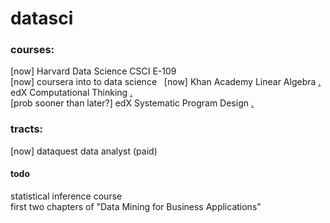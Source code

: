 # datasci

### courses:
[now] Harvard Data Science CSCI E-109  
[now] coursera into to data science  
[now] Khan Academy Linear Algebra [.](https://www.khanacademy.org/math/linear-algebra/vectors-and-spaces?ref=resume_learning#vectors)  
edX Computational Thinking [.](https://www.edx.org/course/introduction-computational-thinking-data-mitx-6-00-2x-4)  
[prob sooner than later?] edX Systematic Program Design [.](https://www.edx.org/xseries/how-code-systematic-program-design)

### tracts:
[now] dataquest data analyst (paid)

#### todo  
statistical inference course  
first two chapters of "Data Mining for Business Applications"

